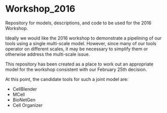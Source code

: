 # Workshop_2016
Repository for models, descriptions, and code to be used for the 2016 Workshop.

Ideally we would like the 2016 workshop to demonstrate a pipelining of our tools using a single multi-scale model. However, since many of our tools operator on different scales, it may be necessary to simplify them or otherwise address the multi-scale issue.

This repository has been created as a place to work out an appropriate model for the workshop consistent with our February 25th decision.

At this point, the candidate tools for such a joint model are:

* CellBlender
* MCell
* BioNetGen
* Cell Organizer

